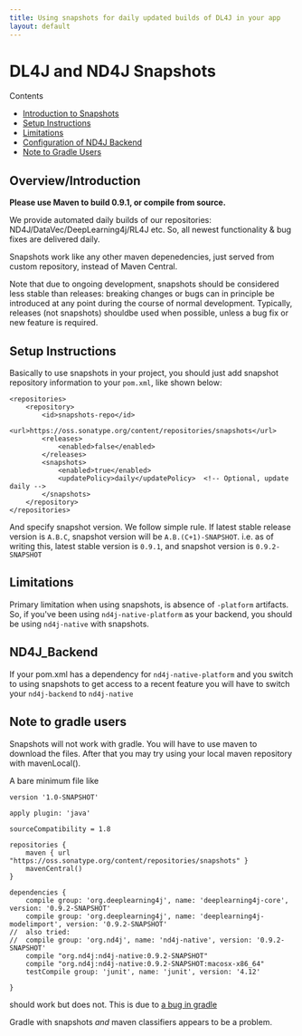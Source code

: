 ```yaml
---
title: Using snapshots for daily updated builds of DL4J in your app
layout: default
---
```


# DL4J and ND4J Snapshots

Contents

* [Introduction to Snapshots](#Introduction)
* [Setup Instructions](#Setup_Instructions)
* [Limitations](#Limitations)
* [Configuration of ND4J Backend](#ND4J_Backend)
* [Note to Gradle Users](#Note_to_gradle_users)

## <a name="Introduction">Overview/Introduction</a>

**Please use Maven to build 0.9.1, or compile from source.**

We provide automated daily builds of our repositories: ND4J/DataVec/DeepLearning4j/RL4J etc. So, all newest functionality & bug fixes are delivered daily.

Snapshots work like any other maven depenedencies, just served from custom repository, instead of Maven Central.

Note that due to ongoing development, snapshots should be considered less stable than releases: breaking changes or bugs can in principle be introduced at any point during the course of normal development. Typically, releases (not snapshots) shouldbe used when possible, unless a bug fix or new feature is required.

## <a name="Setup_Instructions">Setup Instructions</a>

Basically to use snapshots in your project, you should just add snapshot repository information to your `pom.xml`, like shown below:

```
<repositories>
    <repository>
        <id>snapshots-repo</id>
        <url>https://oss.sonatype.org/content/repositories/snapshots</url>
        <releases>
            <enabled>false</enabled>
        </releases>
        <snapshots>
            <enabled>true</enabled>
            <updatePolicy>daily</updatePolicy>  <!-- Optional, update daily -->
        </snapshots>
    </repository>
</repositories>
```

And specify snapshot version. We follow simple rule. If latest stable release version is `A.B.C`, snapshot version will be `A.B.(C+1)-SNAPSHOT`. i.e. as of writing this, latest stable version is `0.9.1`, and snapshot version is `0.9.2-SNAPSHOT`

## <a name="Limitations">Limitations</a>

Primary limitation when using snapshots, is absence of `-platform` artifacts. So, if you've been using `nd4j-native-platform` as your backend, you should be using `nd4j-native` with snapshots.

## <a name="ND4J_Backend">ND4J_Backend</a>

If your pom.xml has a dependency for `nd4j-native-platform` and you switch to using snapshots to get access to a recent feature you will have to switch your `nd4j-backend` to `nd4j-native`

## <a name="Note_to_gradle_users">Note to gradle users</a>

Snapshots will not work with gradle. You will have to use maven to download the files. After that you may try using your local maven repository with mavenLocal().

A bare minimum file like

```Gradle
version '1.0-SNAPSHOT'
 
apply plugin: 'java'
 
sourceCompatibility = 1.8
 
repositories {
    maven { url "https://oss.sonatype.org/content/repositories/snapshots" }
    mavenCentral()
}
 
dependencies {
    compile group: 'org.deeplearning4j', name: 'deeplearning4j-core', version: '0.9.2-SNAPSHOT'
    compile group: 'org.deeplearning4j', name: 'deeplearning4j-modelimport', version: '0.9.2-SNAPSHOT'
//  also tried:
//  compile group: 'org.nd4j', name: 'nd4j-native', version: '0.9.2-SNAPSHOT'
    compile "org.nd4j:nd4j-native:0.9.2-SNAPSHOT"
    compile "org.nd4j:nd4j-native:0.9.2-SNAPSHOT:macosx-x86_64"
    testCompile group: 'junit', name: 'junit', version: '4.12'
 
}
```

should work but does not. This is due to [a bug in gradle](https://github.com/gradle/gradle/issues/2882)


Gradle with snapshots *and* maven classifiers appears to be a problem. 

 
